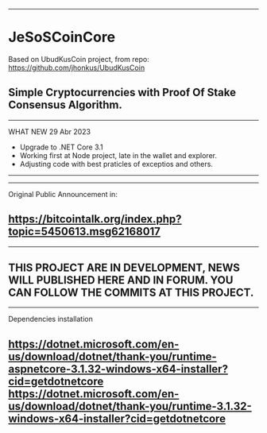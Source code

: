 --------------------------------------------------------------------------------------
# JeSoSCoinCore
Based on UbudKusCoin project, from repo: https://github.com/jhonkus/UbudKusCoin

Simple Cryptocurrencies with Proof Of Stake  Consensus Algorithm.
--------------------------------------------------------------------------------------

--------------------------------------------------------------------------------------
WHAT NEW 29 Abr 2023
- Upgrade to .NET Core 3.1
- Working first at Node project, late in the wallet and explorer.
- Adjusting code with best praticles of exceptios and others.
--------------------------------------------------------------------------------------

--------------------------------------------------------------------------------------
Original Public Announcement in:

https://bitcointalk.org/index.php?topic=5450613.msg62168017
--------------------------------------------------------------------------------------

--------------------------------------------------------------------------------------
THIS PROJECT ARE IN DEVELOPMENT, NEWS WILL PUBLISHED HERE AND IN FORUM.
YOU CAN FOLLOW THE COMMITS AT THIS PROJECT.
--------------------------------------------------------------------------------------

--------------------------------------------------------------------------------------
Dependencies installation

https://dotnet.microsoft.com/en-us/download/dotnet/thank-you/runtime-aspnetcore-3.1.32-windows-x64-installer?cid=getdotnetcore
https://dotnet.microsoft.com/en-us/download/dotnet/thank-you/runtime-3.1.32-windows-x64-installer?cid=getdotnetcore
--------------------------------------------------------------------------------------
